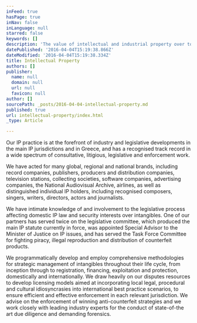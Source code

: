 ```yaml
---
inFeed: true
hasPage: true
inNav: false
inLanguage: null
starred: false
keywords: []
description: 'The value of intellectual and industrial property over total enterprise value is on the increase. So is the value of planning precisely, contracting comprehensively and litigating decisively'
datePublished: '2016-04-04T15:19:38.866Z'
dateModified: '2016-04-04T15:19:38.334Z'
title: Intellectual Property
authors: []
publisher:
  name: null
  domain: null
  url: null
  favicon: null
author: []
sourcePath: _posts/2016-04-04-intellectual-property.md
published: true
url: intellectual-property/index.html
_type: Article

---
```

Our IP practice is at the forefront of industry and legislative developments in the main IP jurisdictions and in Greece, and has a recognised track record in a wide spectrum of consultative, litigious, legislative and enforcement work.

We have acted for many global, regional and national brands, including record companies, publishers, producers and distribution companies, television stations, collecting societies, software companies, advertising companies, the National Audiovisual Archive, airlines, as well as distinguished individual IP holders, including recognised composers, singers, writers, directors, actors and journalists.

We have intimate knowledge of and involvement to the legislative process affecting domestic IP law and security interests over intangibles. One of our partners has served twice on the legislative committee, which produced the main IP statute currently in force, was appointed Special Advisor to the Minister of Justice on IP issues, and has  served the Task Force Committee for fighting piracy, illegal reproduction and distribution of counterfeit products.

We programmatically develop and employ comprehensive methodologies for strategic management of intangibles throughout their life cycle, from inception through to registration, financing, exploitation and protection, domestically and internationally. We draw heavily on our disputes resources to develop licensing models aimed at incorporating local legal, procedural and cultural idiosyncrasies into international best practice scenarios, to ensure efficient and effective enforcement in each relevant jurisdiction. We advise on the enforcement of winning anti-counterfeit strategies and we work closely with leading industry experts for the conduct of state-of-the art due diligence and demanding forensics.